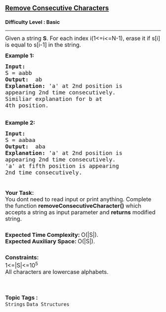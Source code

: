 <h2><a href="https://practice.geeksforgeeks.org/problems/consecutive-elements2306/1?page=3&difficulty=Basic&sortBy=submissions">Remove Consecutive Characters</a></h2><h3>Difficulty Level : Basic</h3><hr><div class="problems_problem_content__Xm_eO"><p><span style="font-size:18px">Given a string <strong>S</strong>. For each index i(1&lt;=i&lt;=N-1), erase it if s[i] is equal to s[i-1] in the string.</span></p>

<p><span style="font-size:18px"><strong>Example 1:</strong></span></p>

<pre><span style="font-size:18px"><strong>Input:</strong>
S = aabb
<strong>Output:  </strong>ab 
<strong>Explanation:</strong> 'a' at 2nd position is
appearing 2nd time consecutively.
Similiar explanation for b at
4th position.

</span></pre>

<p><span style="font-size:18px"><strong>Example 2:</strong></span></p>

<pre><span style="font-size:18px"><strong>Input:</strong>
S = aabaa
<strong>Output:  </strong>aba
<strong>Explanation:</strong> 'a' at 2nd position is
appearing 2nd time consecutively.
'a' at fifth position is appearing
2nd time consecutively.</span></pre>

<p>&nbsp;</p>

<p><strong><span style="font-size:18px">Your Task:</span></strong><br>
<span style="font-size:18px">You dont need to read input or print anything. Complete the function <strong>removeConsecutiveCharacter()</strong> which accepts a string as input parameter and <strong>returns</strong> modified string. </span><br>
&nbsp;</p>

<p><span style="font-size:18px"><strong>Expected Time Complexity:&nbsp;</strong>O(|S|).<br>
<strong>Expected Auxiliary Space:&nbsp;</strong>O(|S|).</span><br>
&nbsp;</p>

<p><span style="font-size:18px"><strong>Constraints:</strong><br>
1&lt;=|S|&lt;=10<sup>5</sup><br>
All characters are lowercase alphabets.</span><br>
&nbsp;</p>
</div><br><p><span style=font-size:18px><strong>Topic Tags : </strong><br><code>Strings</code>&nbsp;<code>Data Structures</code>&nbsp;